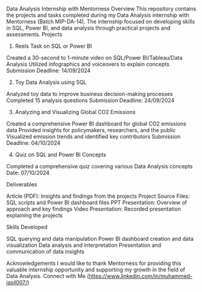 Data Analysis Internship with Mentorness
Overview
This repository contains the projects and tasks completed during my Data Analysis internship with Mentorness (Batch MIP-DA-14). The internship focused on developing skills in SQL, Power BI, and data analysis through practical projects and assessments.
Projects
1. Reels Task on SQL or Power BI

Created a 30-second to 1-minute video on SQL/Power BI/Tableau/Data Analysis
Utilized infographics and voiceovers to explain concepts
Submission Deadline: 14/09/2024

2. Toy Data Analysis using SQL

Analyzed toy data to improve business decision-making processes
Completed 15 analysis questions
Submission Deadline: 24/09/2024

3. Analyzing and Visualizing Global CO2 Emissions

Created a comprehensive Power BI dashboard for global CO2 emissions data
Provided insights for policymakers, researchers, and the public
Visualized emission trends and identified key contributors
Submission Deadline: 04/10/2024

4. Quiz on SQL and Power BI Concepts

Completed a comprehensive quiz covering various Data Analysis concepts
Date: 07/10/2024

Deliverables

Article (PDF): Insights and findings from the projects
Project Source Files: SQL scripts and Power BI dashboard files
PPT Presentation: Overview of approach and key findings
Video Presentation: Recorded presentation explaining the projects

Skills Developed

SQL querying and data manipulation
Power BI dashboard creation and data visualization
Data analysis and interpretation
Presentation and communication of data insights

Acknowledgements
I would like to thank Mentorness for providing this valuable internship opportunity and supporting my growth in the field of Data Analysis.
Connect with Me
(https://www.linkedin.com/in/muhammed-jasil007/)

